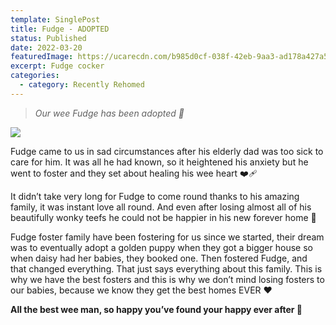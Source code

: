 ```yaml
---
template: SinglePost
title: Fudge - ADOPTED
status: Published
date: 2022-03-20
featuredImage: https://ucarecdn.com/b985d0cf-038f-42eb-9aa3-ad178a427a51/-/crop/716x453/0,234/-/preview/
excerpt: Fudge cocker
categories:
  - category: Recently Rehomed
---
```

> *Our wee Fudge has been adopted 🤗*

![](https://ucarecdn.com/25ad45b6-b4c3-475c-bad4-3bf7a3e85b97/)


Fudge came to us in sad circumstances after his elderly dad was too sick to care for him. It was all he had known, so it heightened his anxiety but he went to foster and they set about healing his wee heart ❤️‍🩹


It didn’t take very long for Fudge to come round thanks to his amazing family, it was instant love all round. And even after losing almost all of his beautifully wonky teefs he could not be happier in his new forever home 🏡


Fudge foster family have been fostering for us since we started, their dream was to eventually adopt a golden puppy when they got a bigger house so when daisy had her babies, they booked one. Then fostered Fudge, and that changed everything. That just says everything about this family. This is why we have the best fosters and this is why we don’t mind losing fosters to our babies, because we know they get the best homes EVER ❤️


**All the best wee man, so happy you’ve found your happy ever after 💙**